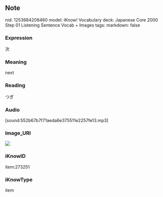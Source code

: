 ## Note
nid: 1253684208460
model: iKnow! Vocabulary
deck: Japanese Core 2000 Step 01 Listening Sentence Vocab + Images
tags: 
markdown: false

### Expression
次

### Meaning
next

### Reading
つぎ

### Audio
[sound:552b67b7f71aeda6e375511e2257fe13.mp3]

### Image_URI
<!DOCTYPE html>
<title></title>
<img src="cad12256f45feed6af21195e1fd1245e.jpg">



### iKnowID
item:273251

### iKnowType
item
